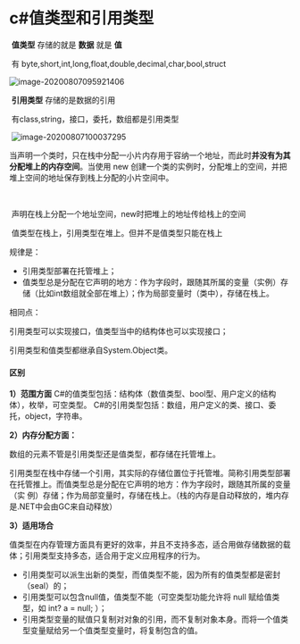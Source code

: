 # c#值类型和引用类型

​	**值类型** 存储的就是 **数据** 就是 **值**

​		有 byte,short,int,long,float,double,decimal,char,bool,struct

![image-20200807095921406](C:\Users\sunhaojun\AppData\Roaming\Typora\typora-user-images\image-20200807095921406.png)

​	**引用类型** 存储的是数据的引用

​		有class,string，接口，委托，数组都是引用类型

​							![image-20200807100037295](C:\Users\sunhaojun\AppData\Roaming\Typora\typora-user-images\image-20200807100037295.png)

​		当声明一个类时，只在栈中分配一小片内存用于容纳一个地址，而此时**并没有为其分配堆上的内存空间**。当使用 new 创建一个类的实例时，分配堆上的空间，并把堆上空间的地址保存到栈上分配的小片空间中。

​		

​		声明在栈上分配一个地址空间，new时把堆上的地址传给栈上的空间





​	值类型在栈上，引用类型在堆上。但并不是值类型只能在栈上

规律是：

- 引用类型部署在托管堆上；
- 值类型总是分配在它声明的地方：作为字段时，跟随其所属的变量（实例）存储（比如int数组就全部在堆上）；作为局部变量时（类中），存储在栈上。





相同点：

引用类型可以实现接口，值类型当中的结构体也可以实现接口；

引用类型和值类型都继承自System.Object类。



#### 区别

**1）范围方面**
C#的值类型包括：结构体（数值类型、bool型、用户定义的结构体），枚举，可空类型。
C#的引用类型包括：数组，用户定义的类、接口、委托，object，字符串。



**2）内存分配方面：**

数组的元素不管是引用类型还是值类型，都存储在托管堆上。

引用类型在栈中存储一个引用，其实际的存储位置位于托管堆。简称引用类型部署在托管推上。而值类型总是分配在它声明的地方：作为字段时，跟随其所属的变量（实 例）存储；作为局部变量时，存储在栈上。（栈的内存是自动释放的，堆内存是.NET中会由GC来自动释放）

**3）适用场合**

值类型在内存管理方面具有更好的效率，并且不支持多态，适合用做存储数据的载体；引用类型支持多态，适合用于定义应用程序的行为。

- 引用类型可以派生出新的类型，而值类型不能，因为所有的值类型都是密封（seal）的；
- 引用类型可以包含null值，值类型不能（可空类型功能允许将 null 赋给值类型，如  int? a = null;  ）；
- 引用类型变量的赋值只复制对对象的引用，而不复制对象本身。而将一个值类型变量赋给另一个值类型变量时，将复制包含的值。